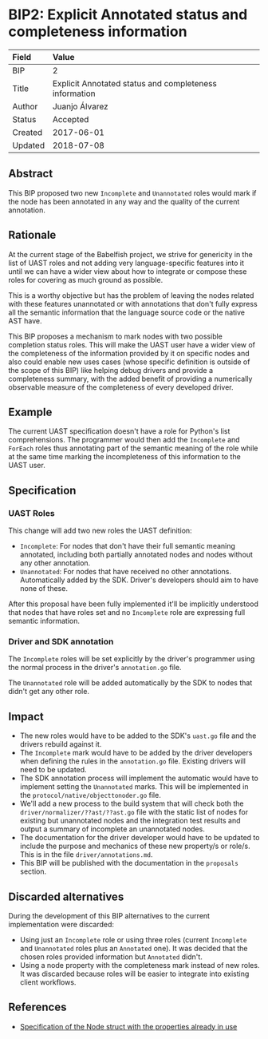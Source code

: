 # BIP2: Explicit Annotated status and completeness information

| Field | Value |
| :--- | :--- |
| BIP | 2 |
| Title | Explicit Annotated status and completeness information |
| Author | Juanjo Álvarez |
| Status | Accepted |
| Created | 2017-06-01 |
| Updated | 2018-07-08 |

## Abstract

This BIP proposed two new `Incomplete` and `Unannotated` roles would mark if the node has been annotated in any way and the quality of the current annotation.

## Rationale

At the current stage of the Babelfish project, we strive for genericity in the list of UAST roles and not adding very language-specific features into it until we can have a wider view about how to integrate or compose these roles for covering as much ground as possible.

This is a worthy objective but has the problem of leaving the nodes related with these features unannotated or with annotations that don't fully express all the semantic information that the language source code or the native AST have.

This BIP proposes a mechanism to mark nodes with two possible completion status roles. This will make the UAST user have a wider view of the completeness of the information provided by it on specific nodes and also could enable new uses cases \(whose specific definition is outside of the scope of this BIP\) like helping debug drivers and provide a completeness summary, with the added benefit of providing a numerically observable measure of the completeness of every developed driver.

## Example

The current UAST specification doesn't have a role for Python's list comprehensions. The programmer would then add the `Incomplete` and `ForEach` roles thus annotating part of the semantic meaning of the role while at the same time marking the incompleteness of this information to the UAST user.

## Specification

### UAST Roles

This change will add two new roles the UAST definition:

* `Incomplete`: For nodes that don't have their full semantic meaning annotated, including both partially annotated nodes and nodes without any other annotation.
* `Unannotated`: For nodes that have received no other annotations. Automatically added by the SDK. Driver's developers should aim to have none of these.

After this proposal have been fully implemented it'll be implicitly understood that nodes that have roles set and no `Incomplete` role are expressing full semantic information.

### Driver and SDK annotation

The `Incomplete` roles will be set explicitly by the driver's programmer using the normal process in the driver's `annotation.go` file.

The `Unannotated` role will be added automatically by the SDK to nodes that didn't get any other role.

## Impact

* The new roles would have to be added to the SDK's `uast.go` file and the drivers rebuild against it.
* The `Incomplete` mark would have to be added by the driver developers when defining the rules in the `annotation.go` file. Existing drivers will need to be updated.
* The SDK annotation process will implement the automatic would have to implement setting the `Unannotated` marks. This will be implemented in the `protocol/native/objecttonoder.go` file.
* We'll add a new process to the build system that will check both the `driver/normalizer/??ast/??ast.go` file with the static list of nodes for existing but unannotated nodes and the integration test results and output a summary of incomplete an unannotated nodes.
* The documentation for the driver developer would have to be updated to include the purpose and mechanics of these new property/s or role/s. This is in the file `driver/annotations.md`.
* This BIP will be published with the documentation in the `proposals` section.

## Discarded alternatives

During the development of this BIP alternatives to the current implementation were discarded:

* Using just an `Incomplete` role or using three roles \(current `Incomplete` and `Unannotated` roles plus an `Annotated` one\). It was decided that the chosen roles provided information but `Annotated` didn't.
* Using a node property with the completeness mark instead of new roles. It was discarded because roles will be easier to integrate into existing client workflows.

## References

* [Specification of the Node struct with the properties already in use](https://doc.bblf.sh/uast/uast-specification.html)

